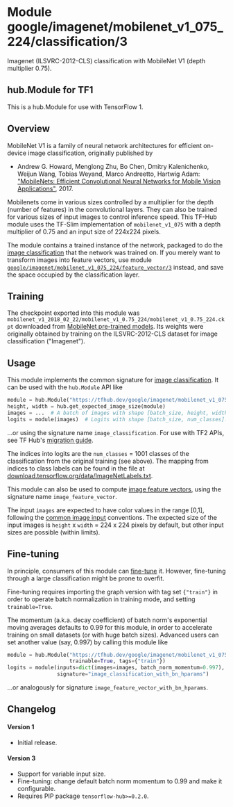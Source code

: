 # Module google/imagenet/mobilenet_v1_075_224/classification/3
Imagenet (ILSVRC-2012-CLS) classification with MobileNet V1 (depth multiplier 0.75).

<!-- dataset: imagenet-ilsvrc-2012-cls -->
<!-- asset-path: legacy -->
<!-- fine-tunable: true -->
<!-- format: hub -->
<!-- module-type: image-classification -->
<!-- network-architecture: MobileNet V1 -->


## hub.Module for TF1

This is a hub.Module for use with TensorFlow 1.

## Overview

MobileNet V1 is a family of neural network architectures for efficient
on-device  image classification, originally published by

  * Andrew G. Howard, Menglong Zhu, Bo Chen, Dmitry Kalenichenko, Weijun Wang,
    Tobias Weyand, Marco Andreetto, Hartwig Adam:
    ["MobileNets: Efficient Convolutional Neural Networks for
    Mobile Vision Applications"](https://arxiv.org/abs/1704.04861), 2017.

Mobilenets come in various sizes controlled by a multiplier for the
depth (number of features) in the convolutional layers. They can also be
trained for various sizes of input images to control inference speed.
This TF-Hub module uses the TF-Slim implementation of
`mobilenet_v1_075`
with a depth multiplier of 0.75 and an input size of
224x224 pixels.

The module contains a trained instance of the network, packaged to do the
[image classification](https://www.tensorflow.org/hub/common_signatures/images#classification)
that the network was trained on. If you merely want to transform images into
feature vectors, use module
[`google/imagenet/mobilenet_v1_075_224/feature_vector/3`](https://tfhub.dev/google/imagenet/mobilenet_v1_075_224/feature_vector/3)
instead, and save the space occupied by the classification layer.


## Training

The checkpoint exported into this module was `mobilenet_v1_2018_02_22/mobilenet_v1_0.75_224/mobilenet_v1_0.75_224.ckpt` downloaded
from
[MobileNet pre-trained models](https://github.com/tensorflow/models/blob/master/research/slim/nets/mobilenet_v1.md).
Its weights were originally obtained by training on the ILSVRC-2012-CLS
dataset for image classification ("Imagenet").

## Usage

This module implements the common signature for
[image classification](https://www.tensorflow.org/hub/common_signatures/images#classification).
It can be used with the `hub.Module` API like

```python
module = hub.Module("https://tfhub.dev/google/imagenet/mobilenet_v1_075_224/classification/3")
height, width = hub.get_expected_image_size(module)
images = ...  # A batch of images with shape [batch_size, height, width, 3].
logits = module(images)  # Logits with shape [batch_size, num_classes].
```

...or using the signature name `image_classification`.
For use with TF2 APIs, see TF Hub's [migration
guide](https://github.com/tensorflow/hub/blob/master/docs/migration_tf2.md).

The indices into logits
are the `num_classes` = 1001 classes of the classification from
the original training (see above). The mapping from indices to class labels
can be found in the file at [download.tensorflow.org/data/ImageNetLabels.txt](https://storage.googleapis.com/download.tensorflow.org/data/ImageNetLabels.txt).

This module can also be used to compute [image feature
vectors](https://www.tensorflow.org/hub/common_signatures/images#feature-vector),
using the signature name `image_feature_vector`.

The input `images` are expected to have color values in the range [0,1],
following the
[common image input](https://www.tensorflow.org/hub/common_signatures/images#input)
conventions.
The expected size of the input images is
`height` x `width` = 224 x 224 pixels
by default, but other input sizes are possible (within limits).


## Fine-tuning

In principle, consumers of this module can
[fine-tune](https://www.tensorflow.org/hub/tf1_hub_module#fine-tuning) it.
However, fine-tuning through a large classification might be prone to overfit.

Fine-tuning requires importing the graph version with tag set `{"train"}`
in order to operate batch normalization in training mode, and setting
`trainable=True`.

The momentum (a.k.a. decay coefficient) of batch norm's exponential moving
averages defaults to 0.99 for this module, in order to accelerate training
on small datasets (or with huge batch sizes).
Advanced users can set another value (say, 0.997) by calling this module like

```python
module = hub.Module("https://tfhub.dev/google/imagenet/mobilenet_v1_075_224/classification/3",
                    trainable=True, tags={"train"})
logits = module(inputs=dict(images=images, batch_norm_momentum=0.997),
                signature="image_classification_with_bn_hparams")
```

...or analogously for signature `image_feature_vector_with_bn_hparams`.


## Changelog

#### Version 1

  * Initial release.

#### Version 3

  * Support for variable input size.
  * Fine-tuning: change default batch norm momentum to 0.99 and
    make it configurable.
  * Requires PIP package `tensorflow-hub>=0.2.0`.
